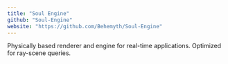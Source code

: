 ```yaml
---
title: "Soul Engine"
github: "Soul-Engine"
website: "https://github.com/Behemyth/Soul-Engine"
---
```


Physically based renderer and engine for real-time applications. Optimized for ray-scene queries.
